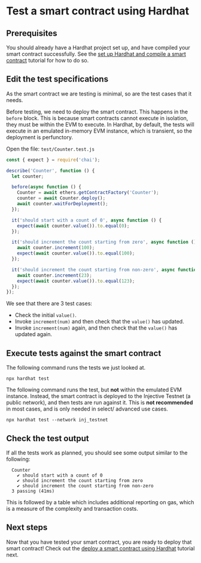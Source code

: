 # Test a smart contract using Hardhat

## Prerequisites

You should already have a Hardhat project set up, and have compiled your smart contract successfully.
See the [set up Hardhat and compile a smart contract](./compile-hardhat.md) tutorial for how to do so.

## Edit the test specifications

As the smart contract we are testing is minimal, so are the test cases that it needs.

Before testing, we need to deploy the smart contract.
This happens in the `before` block.
This is because smart contracts cannot execute in isolation, they must be within the EVM to execute.
In Hardhat, by default, the tests will execute in an emulated in-memory EVM instance, which is transient, so the deployment is perfunctory.

Open the file: `test/Counter.test.js`

```js
const { expect } = require('chai');

describe('Counter', function () {
  let counter;

  before(async function () {
    Counter = await ethers.getContractFactory('Counter');
    counter = await Counter.deploy();
    await counter.waitForDeployment();
  });

  it('should start with a count of 0', async function () {
    expect(await counter.value()).to.equal(0);
  });

  it('should increment the count starting from zero', async function () {
    await counter.increment(100);
    expect(await counter.value()).to.equal(100);
  });

  it('should increment the count starting from non-zero', async function () {
    await counter.increment(23);
    expect(await counter.value()).to.equal(123);
  });
});

```

We see that there are 3 test cases:

- Check the initial `value()`.
- Invoke `increment(num)` and then check that the `value()` has updated.
- Invoke `increment(num)` again, and then check that the `value()` has updated again.

## Execute tests against the smart contract

The following command runs the tests we just looked at.

```shell
npx hardhat test
```

The following command runs the test, but **not** within the emulated EVM instance.
Instead, the smart contract is deployed to the Injective Testnet (a public network), and then tests are run against it.
This is **not recommended** in most cases, and is only needed in select/ advanced use cases.

```shell
npx hardhat test --network inj_testnet
```

## Check the test output

If all the tests work as planned, you should see some output similar to the following:

```text
  Counter
    ✔ should start with a count of 0
    ✔ should increment the count starting from zero
    ✔ should increment the count starting from non-zero
  3 passing (41ms)
```

This is followed by a table which includes additional reporting on gas, which is a measure of the complexity and transaction costs.

## Next steps

Now that you have tested your smart contract, you are ready to deploy that smart contract!
Check out the [deploy a smart contract using Hardhat](./deploy-hardhat.md) tutorial next.
